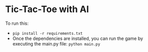 # Tic-Tac-Toe with AI
To run this:
+   `pip install -r requirements.txt`
+ Once the dependencies are installed, you can run the game by executing the main.py file:  `python main.py`
